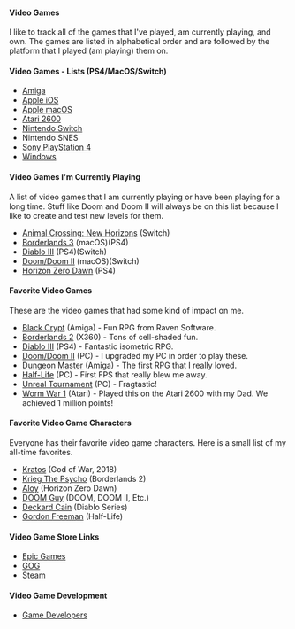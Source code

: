 #### Video Games

I like to track all of the games that I've played, am currently playing, and own. The games are listed in alphabetical 
order and are followed by the platform that I played (am playing) them on.  

#### Video Games - Lists (PS4/MacOS/Switch)

- [Amiga](games-amiga.md)
- [Apple iOS](games-ios.md)
- [Apple macOS](games-macos.md)
- [Atari 2600](gaming-atari-2600.md)
- [Nintendo Switch](games-switch.md)
- Nintendo SNES
- [Sony PlayStation 4](games-ps4.md)
- [Windows](games-windows.md)

#### Video Games I'm Currently Playing

A list of video games that I am currently playing or have been playing for a long time. Stuff like Doom and Doom II will always be on this 
list because I like to create and test new levels for them.

- [Animal Crossing: New Horizons](https://www.animal-crossing.com/new-horizons/) (Switch)
- [Borderlands 3](https://borderlands.com) (macOS)(PS4)
- [Diablo III](https://us.diablo3.com/en/) (PS4)(Switch)
- [Doom/Doom II](https://store.steampowered.com/app/2280/Ultimate_Doom/) (macOS)(Switch)
- [Horizon Zero Dawn](https://www.guerrilla-games.com/play/horizon) (PS4)

#### Favorite Video Games

These are the video games that had some kind of impact on me.

- [Black Crypt](https://www.oldgames.sk/en/game/black-crypt/download/3091/) (Amiga) - Fun RPG from Raven Software.
- [Borderlands 2](https://store.steampowered.com/app/49520/Borderlands_2/) (X360) - Tons of cell-shaded fun. 
- [Diablo III](https://us.diablo3.com/en/) (PS4) - Fantastic isometric RPG.
- [Doom/Doom II](https://store.steampowered.com/app/2280/Ultimate_Doom/) (PC) - I upgraded my PC in order to play these.
- [Dungeon Master](https://www.oldgames.sk/en/game/dungeon-master/) (Amiga) - The first RPG that I really loved.
- [Half-Life](https://store.steampowered.com/app/70/HalfLife/) (PC) - First FPS that really blew me away.
- [Unreal Tournament](https://www.epicgames.com/unrealtournament/) (PC) - Fragtastic!
- [Worm War 1](http://www.atarihq.com/reviews/2600/worm_war_1.html) (Atari) - Played this on the Atari 2600 with my Dad. We achieved 1 million points!

#### Favorite Video Game Characters

Everyone has their favorite video game characters. Here is a small list of my all-time favorites.

- [Kratos](https://en.wikipedia.org/wiki/Kratos_(God_of_War)) (God of War, 2018)
- [Krieg The Psycho](https://borderlands.fandom.com/wiki/Krieg) (Borderlands 2)
- [Aloy](https://en.wikipedia.org/wiki/Aloy) (Horizon Zero Dawn)
- [DOOM Guy](https://characterprofile.fandom.com/wiki/Doomguy) (DOOM, DOOM II, Etc.)
- [Deckard Cain](https://en.wikipedia.org/wiki/Deckard_Cain) (Diablo Series)
- [Gordon Freeman](https://en.wikipedia.org/wiki/Gordon_Freeman) (Half-Life)

#### Video Game Store Links

- [Epic Games](https://www.epicgames.com)
- [GOG](https://www.gog.com/)
- [Steam](https://store.steampowered.com/)

#### Video Game Development

- [Game Developers](games-developers.md)


